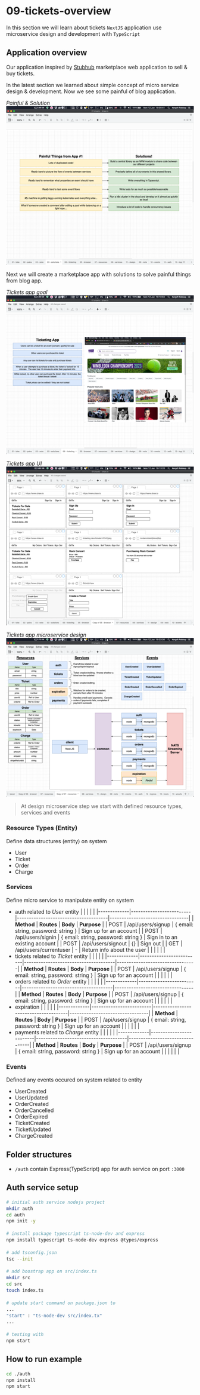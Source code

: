 # 09-tickets-overview

In this section we will learn about tickets `NextJS` application use microservice design and development with `TypeScript`

## Application overview
Our application inspired by [Stubhub](https://www.stubhub.ie/) marketplace web application to sell & buy tickets.

In the latest section we learned about simple concept of micro service design & development. Now we see some painful of blog application.

*Painful & Solution*
![Painful & Solution](assets/painful-solution.png)

Next we will create a marketplace app with solutions to solve painful things from blog app.

*Tickets app goal*
![Ticketing app](assets/ticketing-app.png)

*Tickets app UI*
![Ticketing app ui](assets/ticketing-app-ui.png) 

*Tickets app microservice design*
![Alt text](assets/ticketing-app-microservice-design.png)

>At design microservice step we start with defined resource types, services and events

### Resource Types (Entity)
Define data structures (entity) on system
- User
- Ticket
- Order
- Charge

### Services
Define micro service to manipulate entity on system
- auth related to *User* entity
  |             |                         |                                      |                                 |
  |-------------|-------------------------|--------------------------------------|---------------------------------|
  | **Method**  | **Routes**              | **Body**                             | **Purpose**                     |
  | POST        | /api/users/signup       | { email: string, password: string }  | Sign up for an account          |
  | POST        | /api/users/signin       | { email: string, password: string }  | Sign in to an existing account  |
  | POST        | /api/users/signout      | {}                                   | Sign out                        |
  | GET         | /api/users/currentuser  | -                                    | Return info about the user      |
  |             |                         |                                      |                                 |
- tickets related to *Ticket* entity
  |             |                         |                                      |                                 |
  |-------------|-------------------------|--------------------------------------|---------------------------------|
  | **Method**  | **Routes**              | **Body**                             | **Purpose**                     |
  | POST        | /api/users/signup       | { email: string, password: string }  | Sign up for an account          |
  |             |                         |                                      |                                 |
- orders related to *Order* entity
  |             |                         |                                      |                                 |
  |-------------|-------------------------|--------------------------------------|---------------------------------|
  | **Method**  | **Routes**              | **Body**                             | **Purpose**                     |
  | POST        | /api/users/signup       | { email: string, password: string }  | Sign up for an account          |
  |             |                         |                                      |                                 |
- expiration
  |             |                         |                                      |                                 |
  |-------------|-------------------------|--------------------------------------|---------------------------------|
  | **Method**  | **Routes**              | **Body**                             | **Purpose**                     |
  | POST        | /api/users/signup       | { email: string, password: string }  | Sign up for an account          |
  |             |                         |                                      |                                 |
- payments related to *Charge* entity
  |             |                         |                                      |                                 |
  |-------------|-------------------------|--------------------------------------|---------------------------------|
  | **Method**  | **Routes**              | **Body**                             | **Purpose**                     |
  | POST        | /api/users/signup       | { email: string, password: string }  | Sign up for an account          |
  |             |                         |                                      |                                 |

### Events
Defined any events occured on system related to entity
- UserCreated
- UserUpdated
- OrderCreated
- OrderCancelled
- OrderExpired
- TicketCreated
- TicketUpdated
- ChargeCreated


## Folder structures
- `/auth` contain Express(TypeScript) app for auth service on port `:3000`


## Auth service setup
```sh
# initial auth service nodejs project
mkdir auth
cd auth
npm init -y

# install package typescript ts-node-dev and express
npm install typescript ts-node-dev express @types/express

# add tsconfig.json
tsc --init

# add boostrap app on src/index.ts
mkdir src
cd src
touch index.ts

# update start command on package.json to
...
"start" : "ts-node-dev src/index.tx"
...

# testing with 
npm start
```

## How to run example
```sh
cd ./auth
npm install
npm start
```